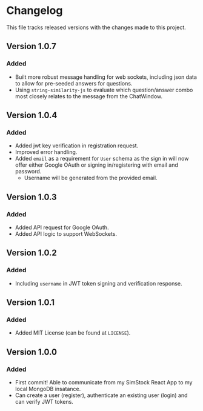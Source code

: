 # Changelog

This file tracks released versions with the changes made to this project.

## Version 1.0.7

### Added

- Built more robust message handling for web sockets, including json data to allow for pre-seeded answers for questions.
- Using `string-similarity-js` to evaluate which question/answer combo most closely relates to the message from the ChatWindow.

## Version 1.0.4

### Added

- Added jwt key verification in registration request.
- Improved error handling.
- Added `email` as a requirement for `User` schema as the sign in will now offer either Google OAuth or signing in/registering with email and password.
    - Username will be generated from the provided email.

## Version 1.0.3

### Added

- Added API request for Google OAuth.
- Added API logic to support WebSockets.

## Version 1.0.2

### Added

- Including `username` in JWT token signing and verification response.

## Version 1.0.1

### Added

- Added MIT License (can be found at `LICENSE`).

## Version 1.0.0

### Added

- First commit! Able to communicate from my SimStock React App to my local MongoDB insatance.
- Can create a user (register), authenticate an existing user (login) and can verify JWT tokens.
